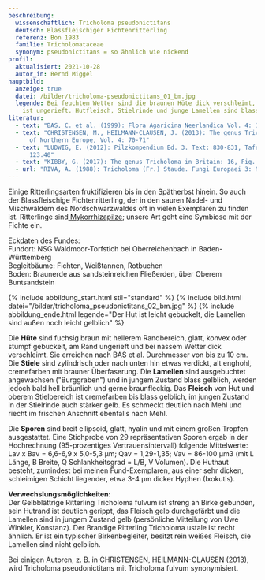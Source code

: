 ```yaml
---
beschreibung:
  wissenschaftlich: Tricholoma pseudonictitans
  deutsch: Blassfleischiger Fichtenritterling
  referenz: Bon 1983
  familie: Tricholomataceae
  synonym: pseudonictitans = so ähnlich wie nickend
profil:
  aktualisiert: 2021-10-28
  autor_in: Bernd Miggel
hauptbild:
  anzeige: true
  datei: /bilder/tricholoma-pseudonictitans_01_bm.jpg
  legende: Bei feuchtem Wetter sind die braunen Hüte dick verschleimt, der Hutrand
    ist ungerieft. Hutfleisch, Stielrinde und junge Lamellen sind blassgelblich
literatur:
  - text: "BAS, C. et al. (1999): Flora Agaricina Neerlandica Vol. 4: 128-129"
  - text: "CHRISTENSEN, M., HEILMANN-CLAUSEN, J. (2013): The genus Tricholoma. Fungi
      of Northern Europe, Vol. 4: 70-71"
  - text: "LUDWIG, E. (2012): Pilzkompendium Bd. 3. Text: 830-831, Tafel: 674 Nr.
      123.40"
  - text: "KIBBY, G. (2017): The genus Tricholoma in Britain: 16, Fig. 49"
  - url: "RIVA, A. (1988): Tricholoma (Fr.) Staude. Fungi Europaei 3: Nr. 57"
---
```

Einige Ritterlingsarten fruktifizieren bis in den Spätherbst hinein. So auch der Blassfleischige Fichtenritterling, der in den sauren Nadel- und Mischwäldern des Nordschwarzwaldes oft in vielen Exemplaren zu finden ist. Ritterlinge sind[ Mykorrhizapilze](< Mykorrhiz "Glossar">); unsere Art geht eine Symbiose mit der Fichte ein.

Eckdaten des Fundes:\
Fundort: NSG Waldmoor-Torfstich bei Oberreichenbach in Baden-Württemberg\
Begleitbäume: Fichten, Weißtannen, Rotbuchen\
Boden: Braunerde aus sandsteinreichen Fließerden, über Oberem Buntsandstein

{% include abbildung_start.html stil="standard" %}
{% include bild.html datei="/bilder/tricholoma_pseudonictitans_02_bm.jpg" %}
{% include abbildung_ende.html legende="Der Hut ist leicht gebuckelt, die Lamellen sind außen noch leicht gelblich" %}

Die **Hüte** sind fuchsig braun mit hellerem Randbereich, glatt, konvex oder stumpf gebuckelt, am Rand ungerieft und bei nassem Wetter dick verschleimt. Sie erreichen nach BAS et al. Durchmesser von bis zu 10 cm. Die **Stiele** sind zylindrisch oder nach unten hin etwas verdickt, alt enghohl, cremefarben mit brauner Überfaserung. Die **Lamellen** sind ausgebuchtet angewachsen ("Burggraben") und in jungem Zustand blass gelblich, werden jedoch bald hell bräunlich und gerne braunfleckig. Das **Fleisch** von Hut und oberem Stielbereich ist cremefarben bis blass gelblich, im jungen Zustand in der Stielrinde auch stärker gelb. Es schmeckt deutlich nach Mehl und riecht im frischen Anschnitt ebenfalls nach Mehl.

Die **Sporen** sind breit ellipsoid, glatt, hyalin und mit einem großen Tropfen ausgestattet. Eine Stichprobe von 29 repräsentativen Sporen ergab in der Hochrechnung (95-prozentiges Vertrauensintervall) folgende Mittelwerte: Lav x Bav =  6,6-6,9 x 5,0-5,3 µm; Qav = 1,29-1,35; Vav = 86-100 µm3 (mit L Länge, B Breite, Q Schlankheitsgrad = L/B, V Volumen).
Die Huthaut besteht, zumindest bei meinen Fund-Exemplaren, aus einer sehr dicken, schleimigen Schicht liegender, etwa 3-4 µm dicker Hyphen (Ixokutis).

**Verwechslungsmöglichkeiten:**\
Der Gelbblättrige Ritterling Tricholoma fulvum ist streng an Birke gebunden, sein Hutrand ist deutlich gerippt, das Fleisch gelb durchgefärbt und die Lamellen sind in jungem Zustand gelb (persönliche Mitteilung von Uwe Winkler, Konstanz).
Der Brandige Ritterling Tricholoma ustale ist recht ähnlich. Er ist ein typischer Birkenbegleiter, besitzt rein weißes Fleisch, die Lamellen sind nicht gelblich. 

Bei einigen Autoren, z. B. in CHRISTENSEN, HEILMANN-CLAUSEN (2013), wird Tricholoma pseudonictitans mit Tricholoma fulvum synonymisiert.